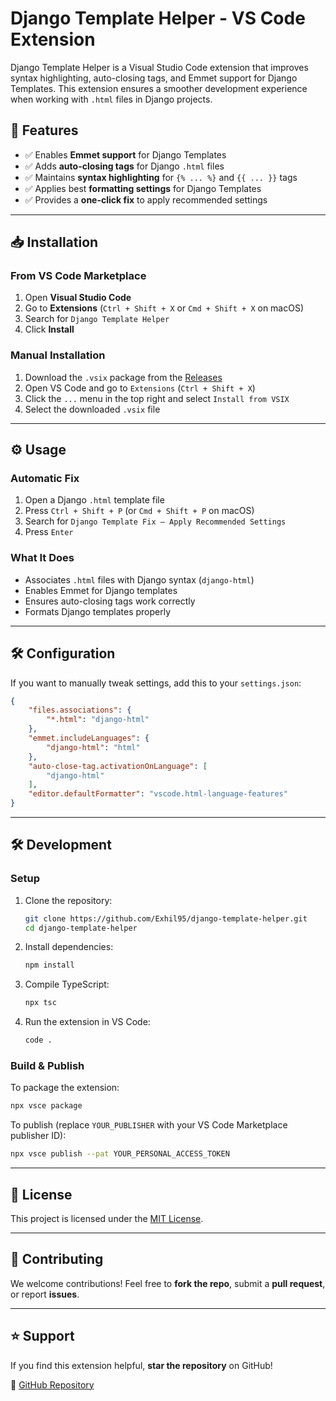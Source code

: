 # Django Template Helper - VS Code Extension

Django Template Helper is a Visual Studio Code extension that improves syntax highlighting, auto-closing tags, and Emmet support for Django Templates. This extension ensures a smoother development experience when working with `.html` files in Django projects.

## 🚀 Features
- ✅ Enables **Emmet support** for Django Templates
- ✅ Adds **auto-closing tags** for Django `.html` files
- ✅ Maintains **syntax highlighting** for `{% ... %}` and `{{ ... }}` tags
- ✅ Applies best **formatting settings** for Django Templates
- ✅ Provides a **one-click fix** to apply recommended settings

---

## 📥 Installation
### **From VS Code Marketplace**
1. Open **Visual Studio Code**
2. Go to **Extensions** (`Ctrl + Shift + X` or `Cmd + Shift + X` on macOS)
3. Search for `Django Template Helper`
4. Click **Install**

### **Manual Installation**
1. Download the `.vsix` package from the [Releases](https://github.com/Exhil95/django-template-helper/releases)
2. Open VS Code and go to `Extensions` (`Ctrl + Shift + X`)
3. Click the `...` menu in the top right and select `Install from VSIX`
4. Select the downloaded `.vsix` file

---

## ⚙️ Usage
### **Automatic Fix**
1. Open a Django `.html` template file
2. Press `Ctrl + Shift + P` (or `Cmd + Shift + P` on macOS)
3. Search for `Django Template Fix – Apply Recommended Settings`
4. Press `Enter`

### **What It Does**
- Associates `.html` files with Django syntax (`django-html`)
- Enables Emmet for Django templates
- Ensures auto-closing tags work correctly
- Formats Django templates properly

---

## 🛠️ Configuration
If you want to manually tweak settings, add this to your `settings.json`:

```json
{
    "files.associations": {
        "*.html": "django-html"
    },
    "emmet.includeLanguages": {
        "django-html": "html"
    },
    "auto-close-tag.activationOnLanguage": [
        "django-html"
    ],
    "editor.defaultFormatter": "vscode.html-language-features"
}
```

---

## 🛠 Development
### **Setup**
1. Clone the repository:
   ```sh
   git clone https://github.com/Exhil95/django-template-helper.git
   cd django-template-helper
   ```
2. Install dependencies:
   ```sh
   npm install
   ```
3. Compile TypeScript:
   ```sh
   npx tsc
   ```
4. Run the extension in VS Code:
   ```sh
   code .
   ```

### **Build & Publish**
To package the extension:
```sh
npx vsce package
```

To publish (replace `YOUR_PUBLISHER` with your VS Code Marketplace publisher ID):
```sh
npx vsce publish --pat YOUR_PERSONAL_ACCESS_TOKEN
```

---

## 📜 License
This project is licensed under the [MIT License](LICENSE).

---

## 🤝 Contributing
We welcome contributions! Feel free to **fork the repo**, submit a **pull request**, or report **issues**.

---

## ⭐ Support
If you find this extension helpful, **star the repository** on GitHub!

🔗 [GitHub Repository](https://github.com/Exhil95/django-template-helper)

